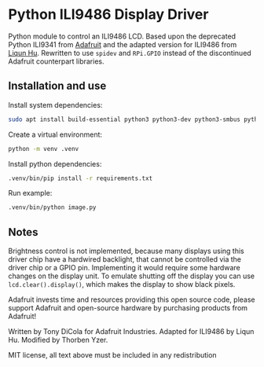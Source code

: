 Python ILI9486 Display Driver
=============================

Python module to control an ILI9486 LCD. Based upon the deprecated Python ILI9341 from
[Adafruit](https://github.com/adafruit/Adafruit_Python_ILI9341) and the adapted version for ILI9486 from
[Liqun Hu](https://github.com/huliqun/Myway_Python_ILI9486).
Rewritten to use `spidev` and `RPi.GPIO` instead of the discontinued Adafruit counterpart libraries.


## Installation and use

Install system dependencies:
````bash
sudo apt install build-essential python3 python3-dev python3-smbus python3-venv libfreetype6-dev libjpeg-dev libatlas-base-dev
````

Create a virtual environment:
````bash
python -m venv .venv
````

Install python dependencies:
````bash
.venv/bin/pip install -r requirements.txt
````

Run example:
````bash
.venv/bin/python image.py
````

## Notes

Brightness control is not implemented, because many displays using this driver chip have a hardwired backlight, that cannot be controlled via the driver chip or a GPIO pin.
Implementing it would require some hardware changes on the display unit.
To emulate shutting off the display you can use `lcd.clear().display()`, which makes the display to show black pixels.

Adafruit invests time and resources providing this open source code, please support Adafruit and open-source hardware by purchasing products from Adafruit!

Written by Tony DiCola for Adafruit Industries.
Adapted for ILI9486 by Liqun Hu.
Modified by Thorben Yzer.

MIT license, all text above must be included in any redistribution
